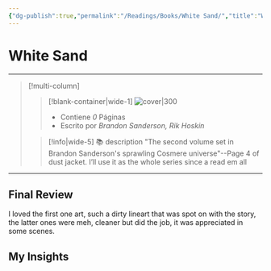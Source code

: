 ```yaml
---
{"dg-publish":true,"permalink":"/Readings/Books/White Sand/","title":"White Sand","tags":["NoteType/Book"],"updated":"2023-10-03T13:47:23.188-05:00"}
---
```



# White Sand
- - -
> [!multi-column]
> 
> > [!blank-container|wide-1]
> >  ![cover|300](http://books.google.com/books/content?id=Qxg1MQAACAAJ&printsec=frontcover&img=1&zoom=1&source=gbs_api)
> >- Contiene *0* Páginas
> >- Escrito por *Brandon Sanderson, Rik Hoskin*
> 
> > [!info|wide-5] 📚 description
> > "The second volume set in Brandon Sanderson's sprawling Cosmere universe"--Page 4 of dust jacket.
> > I’ll use it as the whole series since a read em all
> 

- - -

## Final Review
I loved the first one art, such a dirty lineart that was spot on with the story, the latter ones were meh, cleaner but did the job, it was appreciated in some scenes.
## My Insights